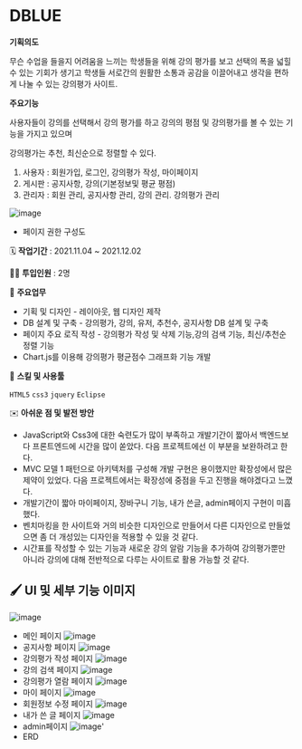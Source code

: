 # **DBLUE**

**기획의도**

무슨 수업을 들을지 어려움을 느끼는 학생들을 위해 강의 평가를 보고 선택의 폭을 넓힐 수 있는 기회가 생기고 학생들 서로간의 원활한 소통과 공감을 이끌어내고 생각을 편하게 나눌 수 있는 강의평가 사이트.

**주요기능**

사용자들이 강의를 선택해서 강의 평가를 하고 강의의 평점 및 강의평가를 볼 수 있는 기능을 가지고 있으며

강의평가는 추천, 최신순으로 정렬할 수 있다.

1. 사용자 :  회원가입, 로그인, 강의평가 작성, 마이페이지
2. 게시판 :  공지사항, 강의(기본정보및 평균 평점)
3. 관리자 :  회원 관리, 공지사항 관리, 강의 관리. 강의평가 관리

![image](https://user-images.githubusercontent.com/111633448/207930491-913f5867-1445-4f04-a8da-3d4a77b327a0.png)
- 페이지 권한 구성도

🗓️ **작업기간** : 2021.11.04 ~ 2021.12.02

👨‍💻 **투입인원** : 2명

📒 **주요업무** 

- 기획 및 디자인 - 레이아웃, 웹 디자인 제작
- DB 설계 및 구축 - 강의평가, 강의, 유저, 추천수, 공지사항 DB 설계 및 구축
- 페이지 주요 로직 작성 - 강의평가 작성 및 삭제 기능,강의 검색 기능, 최신/추천순 정렬 기능
- Chart.js를 이용해 강의평가 평균점수 그래프화 기능 개발

🌱 **스킬 및 사용툴**

`HTML5` `css3` `jquery` `Eclipse`

✉️ **아쉬운 점 및 발전 방안**

- JavaScript와 Css3에 대한 숙련도가 많이 부족하고 개발기간이 짧아서 백엔드보다 프론트엔드에 시간을 많이 쏟았다. 다음 프로젝트에선 이 부분을 보완하려고 한다.
- MVC 모델 1 패턴으로 아키텍처를 구성해 개발 구현은 용이했지만 확장성에서 많은 제약이 있었다. 다음 프로젝트에서는 확장성에 중점을 두고 진행을 해야겠다고 느꼈다.
- 개발기간이 짧아 마이페이지, 장바구니 기능, 내가 쓴글, admin페이지 구현이 미흡했다.
- 벤치마킹을 한 사이트와 거의 비슷한 디자인으로 만들어서 다른 디자인으로 만들었으면 좀 더 개성있는 디자인을 적용할 수 있을 것 같다.
- 시간표를 작성할 수 있는 기능과 새로운 강의 알람 기능을 추가하여 강의평가뿐만 아니라 강의에 대해 전반적으로 다루는 사이트로 활용 가능할 것 같다.

🖌️ **UI 및 세부 기능 이미지**
---
![image](https://user-images.githubusercontent.com/111633448/207930962-eb63c6fe-b612-4db4-a024-38517388c9f7.png)
* 메인 페이지
![image](https://user-images.githubusercontent.com/111633448/207931065-c156e677-2f19-459a-8087-3d785555e904.png)
* 공지사항 페이지
![image](https://user-images.githubusercontent.com/111633448/207930671-ae4d269a-cdf1-4db9-a04d-662263ea5622.png)
* 강의평가 작성 페이지
![image](https://user-images.githubusercontent.com/111633448/207931221-cd79e488-d07b-438b-ad4f-8bc791253624.png)
* 강의 검색 페이지
![image](https://user-images.githubusercontent.com/111633448/207931237-2e81e9aa-48ef-45ae-be0a-6a56d2541407.png)
* 강의평가 열람 페이지
![image](https://user-images.githubusercontent.com/111633448/207932900-8726ec25-834c-4b34-9a53-aef354368d34.png)
* 마이 페이지
![image](https://user-images.githubusercontent.com/111633448/207932981-8a0e3ebb-4349-4cf8-ac7c-f85f776d7f8e.png)
* 회원정보 수정 페이지
![image](https://user-images.githubusercontent.com/111633448/207933553-9dea6eed-a733-4a1a-8d64-8d64f2c26a15.png)
* 내가 쓴 글 페이지
![image](https://user-images.githubusercontent.com/111633448/207933796-83ce635c-3532-439d-9d4f-e5411a74caf7.png)
* admin페이지
![image](https://user-images.githubusercontent.com/111633448/207934498-e69cba9b-2dd8-4d81-bdb9-82181db326d5.png)'
* ERD
